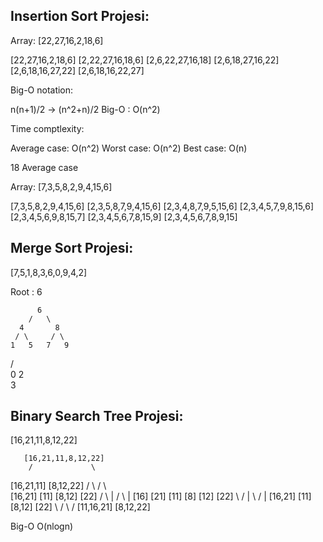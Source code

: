 ## Insertion Sort Projesi:

Array: [22,27,16,2,18,6]

[22,27,16,2,18,6]
[2,22,27,16,18,6] 
[2,6,22,27,16,18] 
[2,6,18,27,16,22] 
[2,6,18,16,27,22]
[2,6,18,16,22,27] 

Big-O notation:

n(n+1)/2 -> (n^2+n)/2
Big-O : O(n^2)

Time comptlexity:

Average case: O(n^2) 
Worst case: O(n^2)
Best case: O(n)

18 Average case


Array: [7,3,5,8,2,9,4,15,6]

[7,3,5,8,2,9,4,15,6]
[2,3,5,8,7,9,4,15,6]
[2,3,4,8,7,9,5,15,6]
[2,3,4,5,7,9,8,15,6]
[2,3,4,5,6,9,8,15,7]
[2,3,4,5,6,7,8,15,9]
[2,3,4,5,6,7,8,9,15]

## Merge Sort Projesi:

[7,5,1,8,3,6,0,9,4,2]

Root : 6

          6
        /   \
      4       8
     / \     / \
    1   5   7   9
   / \
  0   2
       \
        3

## Binary Search Tree Projesi:
[16,21,11,8,12,22]

       [16,21,11,8,12,22]
        /             \
   [16,21,11]       [8,12,22]
     /     \          /     \  
 [16,21]   [11]    [8,12]  [22]
  /   \      |      /  \     |
[16] [21]   [11]  [8] [12]  [22] 
   \  /      |      \  /     |
 [16,21]    [11]    [8,12]  [22]
      \      /         \     /
     [11,16,21]       [8,12,22]
       
Big-O  O(nlogn)       
       
